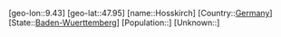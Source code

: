 ﻿---
location: [47.95,9.43]
type: City
tags:
- geo/City


SpocWebEntityId: 31035
isDeleted: false
confidential: public

---
[geo-lon::9.43]
[geo-lat::47.95]
[name::Hosskirch]
[Country::[Germany](geo/Continent/Europe/Germany.md)]
[State::[Baden-Wuerttemberg](geo/Continent/Europe/Germany/Baden-Wuerttemberg.md)]
[Population::]
[Unknown::]


